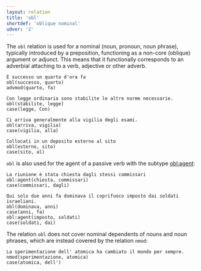```yaml
---
layout: relation
title: 'obl'
shortdef: 'oblique nominal'
udver: '2'
---
```


The <code>obl</code> relation is used for a nominal (noun, pronoun, noun phrase), typically introduced by a preposition, functioning as a non-core (oblique) argument or adjunct. This means that it functionally corresponds to an adverbial attaching to a verb, adjective or other adverb.

~~~ sdparse
È successo un quarto d'ora fa
obl(successo, quarto)
advmod(quarto, fa)
~~~
~~~ sdparse
Con legge ordinaria sono stabilite le altre norme necessarie. 
obl(stabilite, legge)
case(legge, Con)
~~~
~~~ sdparse
Ci arriva generalmente alla vigilia degli esami. 
obl(arriva, vigilia)
case(vigilia, alla)
~~~
~~~ sdparse
Collocati in un deposito esterno al sito
obl(esterno, sito)
case(sito, al)
~~~

<code>obl</code> is also used for the agent of a passive verb with the subtype [obl:agent]():

~~~ sdparse
La riunione è stata chiesta dagli stessi commissari 
obl:agent(chiesta, commissari)
case(commissari, dagli)
~~~
~~~ sdparse
Qui solo due anni fa dominava il coprifuoco imposto dai soldati israeliani. 
obl(dominava, anni)
case(anni, fa)
obl:agent(imposto, soldati)
case(soldati, dai)
~~~

The relation <code>obl</code> does not cover nominal dependents of nouns and noun phrases, which are instead covered by the relation <code>nmod</code>:

~~~ sdparse
La sperimentazione dell' atomica ha cambiato il mondo per sempre. 
nmod(sperimentazione, atomica)
case(atomica, dell')
~~~
<!-- Interlanguage links updated Út 9. května 2023, 20:04:27 CEST -->
